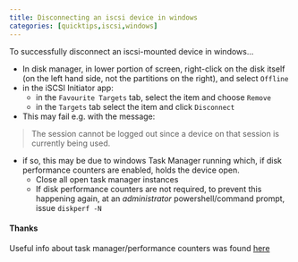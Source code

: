 ```yaml
---
title: Disconnecting an iscsi device in windows
categories: [quicktips,iscsi,windows]
---
```

To successfully disconnect an iscsi-mounted device in windows...
<!--more-->
* In disk manager, in lower portion of screen, right-click on the disk itself (on the left hand side, not the partitions on the right), and select `Offline`
* in the iSCSI Initiator app:
  * in the `Favourite Targets` tab, select the item and choose `Remove`
  * in the `Targets` tab select the item and click `Disconnect`
* This may fail e.g. with the message:

> The session cannot be logged out since a device on that session is currently being used.

* if so, this may be due to windows Task Manager running which, if disk performance counters are enabled, holds the device open.
  * Close all open task manager instances
  * If disk performance counters are not required, to prevent this happening again, at an *administrator* powershell/command prompt, issue `diskperf -N`

#### Thanks

Useful info about task manager/performance counters was found [here](https://linustechtips.com/topic/1008639-force-iscsi-disconnect/?do=findComment&comment=12962632)